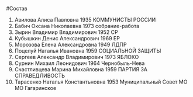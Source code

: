 #Состав
1. Авилова Алиса Павловна 1935 КОММУНИСТЫ РОССИИ
2. Бабич Оксана Николаевна 1973 собрание-работа
3. Зырин Владимир Владимирович 1952 СР
4. Кубышкин Денис Александрович 1969 ЕР
5. Морозова Елена Александровна 1949 ЛДПР
6. Поцелуй Наталья Ивановна 1959 СОЦИАЛЬНОЙ ЗАЩИТЫ
7. Сергеев Александр Владимирович 1973 ЯБЛОКО
8. Сурнин Михаил Леонидович 1964 Чернобыль-Нева
9. Счастливцева Марина Михайловна 1959 ПАРТИЯ ЗА СПРАВЕДЛИВОСТЬ
10. Тарасенко Наталья Константьновна 1953 Муниципальный Совет МО МО Гагаринское
